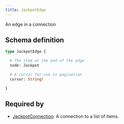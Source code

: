 ```yaml
---
title: JackpotEdge
---
```


An edge in a connection

## Schema definition
```graphql
type JackpotEdge {

  # The item at the end of the edge
  node: Jackpot 

  # A cursor for use in pagination
  cursor: String! 

}
```
## Required by
* [JackpotConnection](graphql/schema/jackpotconnection.md): A connection to a list of items.

